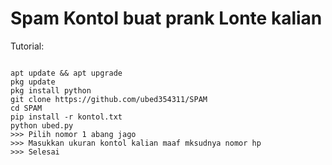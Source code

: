 # Spam Kontol buat prank Lonte kalian

Tutorial:
<pre><code>
apt update && apt upgrade
pkg update
pkg install python
git clone https://github.com/ubed354311/SPAM
cd SPAM
pip install -r kontol.txt
python ubed.py
>>> Pilih nomor 1 abang jago
>>> Masukkan ukuran kontol kalian maaf mksudnya nomor hp
>>> Selesai
</code></pre>
